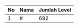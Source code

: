 | No | Nama            | Jumlah Level |
|----|-----------------|--------------|
| 1  | #    |    692        |
